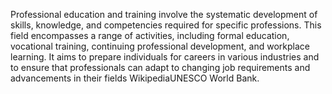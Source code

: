 Professional education and training involve the systematic development of skills, knowledge, and competencies required for specific professions. This field encompasses a range of activities, including formal education, vocational training, continuing professional development, and workplace learning.
It aims to prepare individuals for careers in various industries and to ensure that professionals can adapt to changing job requirements and advancements in their fields​ Wikipedia​​ UNESCO​​ World Bank​.
